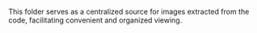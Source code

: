This folder serves as a centralized source for images extracted from the code, facilitating convenient and organized viewing.
 
